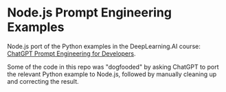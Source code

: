 # Node.js Prompt Engineering Examples

Node.js port of the Python examples in the DeepLearning.AI course:
[ChatGPT Prompt Engineering for Developers](https://learn.deeplearning.ai/chatgpt-prompt-eng).

Some of the code in this repo was "dogfooded" by asking ChatGPT to port the
relevant Python example to Node.js, followed by manually cleaning up and
correcting the result.
